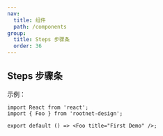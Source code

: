 ```yaml
---
nav:
  title: 组件
  path: /components
group:
  title: Steps 步骤条
  order: 36
---
```


## Steps 步骤条

示例：

```tsx
import React from 'react';
import { Foo } from 'rootnet-design';

export default () => <Foo title="First Demo" />;
```
